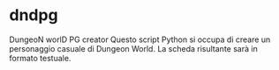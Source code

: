 # dndpg
DungeoN worlD PG creator
Questo script Python si occupa di creare un personaggio casuale di Dungeon World. La scheda risultante sarà in formato testuale.
